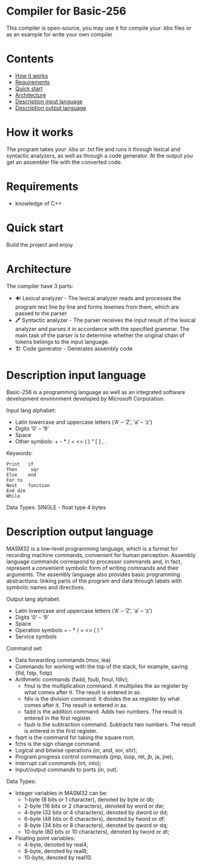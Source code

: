 # Compiler for Basic-256

This compiler is open-source, you may use it for compile your .kbs files or as an example for write your own compiler

# Contents
- [How it works](#how-it-works)
- [Requirements](#requirements)
- [Quick start](#quick-start)
- [Architecture](#architecture)
- [Description input language](#description-input-language)
- [Description output language](#description-output-language)

# How it works

The program takes your .kbs or .txt file and runs it through lexical and syntactic analyzers, as well as through a code generator. 
At the output you get an assembler file with the converted code.

# Requirements

* knowledge of C++

# Quick start

Build the project and enjoy

# Architecture

The compiler have 3 parts:

* 🔊 Lexical analyzer - The lexical analyzer reads and processes the program text line by line and forms lexemes from them, which are passed to the parser
* 🖊 Syntactic analyzer - The parser receives the input result of the lexical analyzer and parses it in accordance with the specified grammar. The main task of the parser is to determine whether the original chain of tokens belongs to the input language.
* 🏗 Code ganerator - Generates assembly code

# Description input language
Basic-256 is a programming language as well as an integrated software development environment developed by Microsoft Corporation.

Input lang alphabet:
* Latin lowercase and uppercase letters (‘A’ – ‘Z’, ‘a’ – ‘z’)
* Digits ‘0’ – ‘9’
* Space
* Other symbols: + - * / = <> ( ) “ [ ] , .

Keywords:
```basic-256
Print	if
Then	 sqr
Else	end	
For	to
Next	function
End	dim
While
`````
Data Types:
SINGLE - float type                                                                 4 bytes

# Description output language
MASM32 is a low–level programming language, which is a format for recording machine commands, convenient for human perception.
Assembly language commands correspond to processor commands and, in fact, represent a convenient symbolic form of writing commands and their arguments. The assembly language also provides basic programming abstractions: linking parts of the program and data through labels with symbolic names and directives.

Output lang alphabet:
* Latin lowercase and uppercase letters (‘A’ – ‘Z’, ‘a’ – ‘z’)
* Digits ‘0’ – ‘9’
* Space
* Operation symbols + - * / = <> ( )  “
* Service symbols

Command set:
* Data forwarding commands (mov, lea)
* Commands for working with the top of the stack, for example, saving (fld, fstp, fistp)
* Arithmetic commands (fadd, fsub, fmul, fdiv);
	* fmul is the multiplication command. It multiplies the ax register by what comes after it. The result is entered in ax.
	* fdiv is the division command. It divides the ax register by what comes after it. The result is entered in ax.
	* fadd is the addition command. Adds two numbers. The result is entered in the first register.
	* fsub is the subtraction command. Subtracts two numbers. The result is entered in the first register.
* fsqrt is the command for taking the square root.
* fchs is the sign change command.
* Logical and bitwise operations (or, and, xor, shr);
* Program progress control commands (jmp, loop, ret, jb, ja, jne);
* Interrupt call commands (int, into);
* Input/output commands to ports (in, out).

Data Types:
* Integer variables in MASM32 can be:
	* 1-byte (8 bits or 1 character), denoted by byte or db;
	* 2-byte (16 bits or 2 characters), denoted by word or dw;
	* 4-byte (32 bits or 4 characters), denoted by dword or dd;
	* 6-byte (48 bits or 6 characters), denoted by fword or df;
	* 8-byte (34 bits or 8 characters), denoted by qword or dq;
	* 10-byte (80 bits or 10 characters), denoted by tword or dt;
* Floating point variables:
	* 4-byte, denoted by real4;
	* 8-byte, denoted by real8;
	* 10-byte, denoted by real10.
